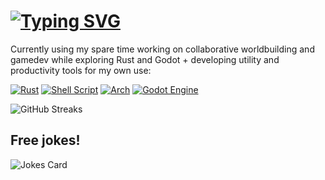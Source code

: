 # [![Typing SVG](https://readme-typing-svg.herokuapp.com?size=24&vCenter=true&height=35&lines=Hi+there!+%F0%9F%91%8B)](https://github.com/spfaus)

Currently using my spare time working on collaborative worldbuilding and gamedev while exploring Rust and Godot + developing utility and productivity tools for my own use:

[![Rust](https://img.shields.io/badge/rust-%23000000.svg?style=for-the-badge&logo=rust&logoColor=white)](https://www.rust-lang.org/)
[![Shell Script](https://img.shields.io/badge/shell_script-%23121011.svg?style=for-the-badge&logo=gnu-bash&logoColor=white)](https://github.com/spfaus/dotfiles)
[![Arch](https://img.shields.io/badge/Arch%20Linux-1793D1?logo=arch-linux&logoColor=fff&style=for-the-badge)](https://github.com/spfaus/arch-install)
[![Godot Engine](https://img.shields.io/badge/GODOT-%23FFFFFF.svg?style=for-the-badge&logo=godot-engine)](https://godotengine.org/)

![GitHub Streaks](https://github-readme-streak-stats.herokuapp.com/?user=spfaus&theme=tokyonight)
 
## Free jokes!
![Jokes Card](https://readme-jokes.vercel.app/api?hideBorder&theme=tokyonight)
